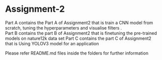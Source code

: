# Assignment-2
Part A contains the Part A of Assignment2 that is train a CNN model from scratch, tuning the hyperparameters and visualise filters .  
Part B contains the part B of Assignment2 that is finetuning the pre-trained models on nature12k data set
Part C contains the part C of Assignment2 that is Using YOLOV3 model for an application

Please refer README.md files inside the folders for further information
